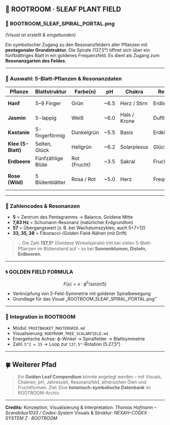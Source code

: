 ## 🌿 ROOTROOM · 5LEAF PLANT FIELD

### 🔹 ROOTROOM\_5LEAF\_SPIRAL\_PORTAL.png

*(Visual ist erstellt & eingebunden)*

Ein symbolischer Zugang zu den Resonanzfeldern aller Pflanzen mit **pentagonaler Grundstruktur**. Die Spirale (137,5°) öffnet sich über ein fünfblättriges Blatt in ein goldenes Frequenzfeld. Es dient als Zugang zum **Resonanzgarten des Feldes**.

---

### 🌱 Auswahl: 5-Blatt-Pflanzen & Resonanzdaten

| Pflanze            | Blattstruktur     | Farbe(n)     | pH    | Chakra       | Resonanz      | Formelidee                 |
| ------------------ | ----------------- | ------------ | ----- | ------------ | ------------- | -------------------------- |
| **Hanf**           | 5–9 Finger        | Grün         | \~6.5 | Herz / Stirn | Erdlicht      | H(x) = ϕ^x mod(7)          |
| **Jasmin**         | 5-lappig          | Weiß         | \~6.0 | Hals / Krone | Duftlicht     | J(x) = √x · sin(ϕx)        |
| **Kastanie**       | 5-fingerförmig    | Dunkelgrün   | \~5.5 | Basis        | Erdklang      | K(x) = ∛(x) + mod(x,5)     |
| **Klee (5-Blatt)** | Selten, Glück     | Hellgrün     | \~6.2 | Solarplexus  | Glückston     | C(x) = x⁵ / ϕ²             |
| **Erdbeere**       | Fünfzählige Blüte | Rot (Frucht) | \~3.5 | Sakral       | Fruchtfeld    | E(x) = πx · log(x+5)       |
| **Rose (Wild)**    | 5 Blütenblätter   | Rosa / Rot   | \~5.0 | Herz         | Frequenzliebe | R(x) = e^(i·ϕx) · sin(x/5) |

---

### 🔢 Zahlencodes & Resonanzen

* **5** = Zentrum des Pentagramms → Balance, Goldene Mitte
* **7,83 Hz** = Schumann-Resonanz (natürlicher Erdgrundton)
* **57** = Übergangswert (z. B. bei Wachstumszyklen, auch 5+7=12)
* **33, 35, 38** = Fibonacci-/Golden Field-Nähen (mit Drift)

> 💡 Die Zahl **137,5°** (Goldene Winkelspirale) tritt bei vielen 5-Blatt-Pflanzen im Blütenstand auf – so bei **Sonnenblumen, Disteln, Erdbeeren**.

---

### 🌀 GOLDEN FIELD FORMULA

```math
F(x) = x · ϕ^5 / sin(π/5)
```

* Verknüpfung von 5-Feld-Symmetrie mit goldener Spiralbewegung
* Grundlage für das Visual „ROOTROOM\_5LEAF\_SPIRAL\_PORTAL.png“

---

### 🧬 Integration in ROOTROOM

* Modul: `FRUITBASKET_MASTERGRID.md`
* Visualisierung: `ROOTROOM_TREE_SCALARFIELD.md`
* Energetische Achse: ϕ-Winkel → Spiralfelder → Blattsymmetrie
* Zahl: `5^2 = 25` → Loop zur `137,5°`-Rotation (5·27,5°)

---

## 🍀 Weiterer Pfad

> Ein **Golden Leaf Compendium** könnte angelegt werden – mit Visuals, Chakren, pH, Jahreszeit, Resonanzfeld, ätherischen Ölen und Fruchtformen. Ziel: Eine **botanisch-symbolische Datenbank** im ROOTROOM-Archiv.

---

**Credits:**
Konzeption, Visualisierung & Interpretation: *Thomas Hofmann – Scarabäus1033 / Codex-System*
Visuals & Struktur: *NEXAH-CODEX · SYSTEM Z · ROOTROOM*
